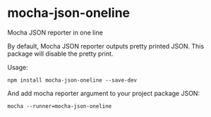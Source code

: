# mocha-json-oneline
Mocha JSON reporter in one line

By default, Mocha JSON reporter outputs pretty printed JSON. This package will disable the pretty print.

Usage: 

`npm install mocha-json-oneline --save-dev`

And add mocha reporter argument to your project package JSON:

`mocha --runner=mocha-json-oneline`
